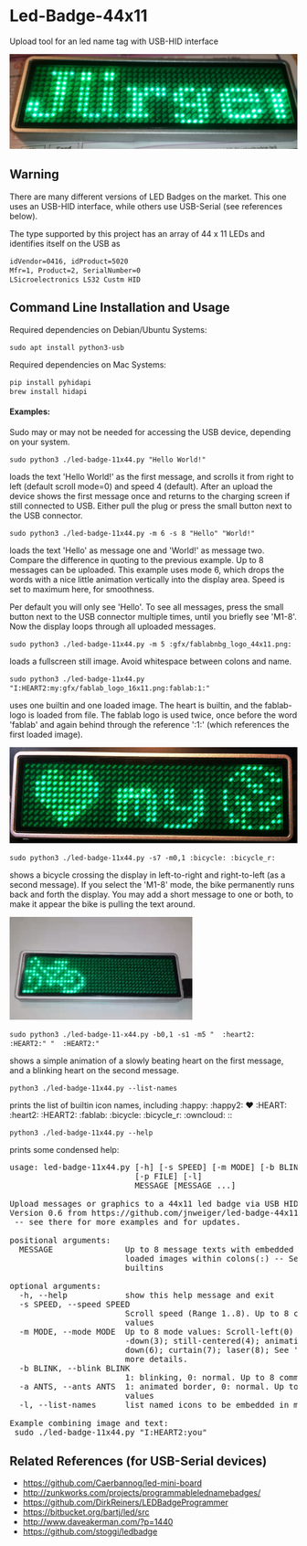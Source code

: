 # Led-Badge-44x11
Upload tool for an led name tag with USB-HID interface

![LED Mini Board](photos/green_badge.jpg)

## Warning

There are many different versions of LED Badges on the market.
This one uses an USB-HID interface, while others use USB-Serial (see references below).

The type supported by this project has an array of 44 x 11 LEDs and
identifies itself on the USB as

    idVendor=0416, idProduct=5020
    Mfr=1, Product=2, SerialNumber=0
    LSicroelectronics LS32 Custm HID

## Command Line Installation and Usage

Required dependencies on Debian/Ubuntu Systems:

    sudo apt install python3-usb

Required dependencies on Mac Systems:

    pip install pyhidapi
    brew install hidapi


#### Examples:

Sudo may or may not be needed for accessing the USB device, depending on your system.

    sudo python3 ./led-badge-11x44.py "Hello World!"

loads the text 'Hello World!' as the first message, and scrolls it from right to left (default scroll mode=0) and speed 4 (default). After an upload the device shows the first message once and returns to the charging screen if still connected to USB. Either pull the plug or press the small button next to the USB connector.

    sudo python3 ./led-badge-11x44.py -m 6 -s 8 "Hello" "World!"

loads the text 'Hello' as message one and 'World!' as message two. Compare the difference in quoting to the previous example. Up to 8 messages can be uploaded. This example uses mode 6, which drops the words with a nice little animation vertically into the display area. Speed is set to maximum here, for smoothness.

Per default you will only see 'Hello'.  To see all messages, press the small button next to the USB connector multiple times, until you briefly see 'M1-8'. Now the display loops through all uploaded messages.

    sudo python3 ./led-badge-11x44.py -m 5 :gfx/fablabnbg_logo_44x11.png:

loads a fullscreen still image. Avoid whitespace between colons and name.

    sudo python3 ./led-badge-11x44.py "I:HEART2:my:gfx/fablab_logo_16x11.png:fablab:1:"

uses one builtin and one loaded image. The heart is builtin, and the fablab-logo is loaded from file. The fablab logo is used twice, once before the word 'fablab' and again behind through the reference ':1:' (which references the first loaded image).

![LED Mini Board](photos/love_my_fablab.jpg)

    sudo python3 ./led-badge-11x44.py -s7 -m0,1 :bicycle: :bicycle_r:

shows a bicycle crossing the display in left-to-right and right-to-left (as a second message). If you select the 'M1-8' mode, the bike permanently runs back and forth the display. You may add a short message to one or both, to make it appear the bike is pulling the text around.

![LED Mini Board](photos/bicycle.gif)

    sudo python3 ./led-badge-11-x44.py -b0,1 -s1 -m5 "  :heart2:    :HEART2:" "  :HEART2:"

shows a simple animation of a slowly beating heart on the first message, and a blinking heart on the second message.

    python3 ./led-badge-11x44.py --list-names

prints the list of builtin icon names, including :happy: :happy2: :heart: :HEART: :heart2: :HEART2: :fablab: :bicycle: :bicycle_r: :owncloud: ::

    python3 ./led-badge-11x44.py --help

prints some condensed help:

<pre>
usage: led-badge-11x44.py [-h] [-s SPEED] [-m MODE] [-b BLINK] [-a ANTS]
                          [-p FILE] [-l]
                          MESSAGE [MESSAGE ...]

Upload messages or graphics to a 44x11 led badge via USB HID.
Version 0.6 from https://github.com/jnweiger/led-badge-44x11
 -- see there for more examples and for updates.

positional arguments:
  MESSAGE               Up to 8 message texts with embedded builtin icons or
                        loaded images within colons(:) -- See -l for a list of
                        builtins

optional arguments:
  -h, --help            show this help message and exit
  -s SPEED, --speed SPEED
                        Scroll speed (Range 1..8). Up to 8 comma-seperated
                        values
  -m MODE, --mode MODE  Up to 8 mode values: Scroll-left(0) -right(1) -up(2)
                        -down(3); still-centered(4); animation(5); drop-
                        down(6); curtain(7); laser(8); See '--mode-help' for
                        more details.
  -b BLINK, --blink BLINK
                        1: blinking, 0: normal. Up to 8 comma-seperated values
  -a ANTS, --ants ANTS  1: animated border, 0: normal. Up to 8 comma-seperated
                        values
  -l, --list-names      list named icons to be embedded in messages and exit

Example combining image and text:
 sudo ./led-badge-11x44.py "I:HEART2:you"
</pre>



## Related References (for USB-Serial devices)
 * https://github.com/Caerbannog/led-mini-board
 * http://zunkworks.com/projects/programmablelednamebadges/
 * https://github.com/DirkReiners/LEDBadgeProgrammer
 * https://bitbucket.org/bartj/led/src
 * http://www.daveakerman.com/?p=1440
 * https://github.com/stoggi/ledbadge
